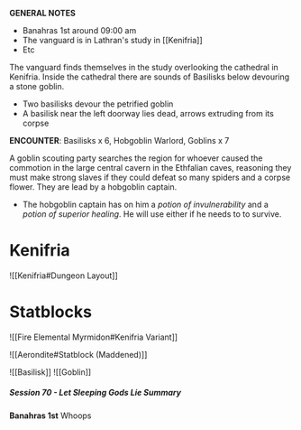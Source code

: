 **GENERAL NOTES**
- Banahras 1st around 09:00 am
- The vanguard is in Lathran's study in [[Kenifria]]
- Etc

The vanguard finds themselves in the study overlooking the cathedral in Kenifria. Inside the cathedral there are sounds of Basilisks below devouring a stone goblin. 
- Two basilisks devour the petrified goblin
- A basilisk near the left doorway lies dead, arrows extruding from its corpse

**ENCOUNTER**: Basilisks x 6, Hobgoblin Warlord, Goblins x 7

A goblin scouting party searches the region for whoever caused the commotion in the large central cavern in the Ethfalian caves, reasoning they must make strong slaves if they could defeat so many spiders and a corpse flower. They are lead by a hobgoblin captain.

- The hobgoblin captain has on him a *potion of invulnerability* and a *potion of superior healing*. He will use either if he needs to to survive.
# Kenifria
![[Kenifria#Dungeon Layout]]

# Statblocks
![[Fire Elemental Myrmidon#Kenifria Variant]]

![[Aerondite#Statblock (Maddened)]]

![[Basilisk]]
![[Goblin]]

##### Session 70 - Let Sleeping Gods Lie Summary
**Banahras 1st**
Whoops